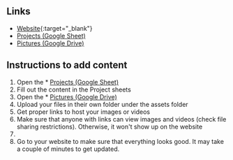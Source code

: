 ## Links ##
* [Website](https://ceeoinnovations.github.io/nepal_experiments/){:target="_blank"}
* [Projects (Google Sheet)](https://docs.google.com/spreadsheets/d/1U4aBBf9q97-BkLmzNtoMQ_Tocw36zD1ffxsuw3oacZ0/edit?usp=sharing)
* [Pictures (Google Drive)](https://drive.google.com/drive/folders/18xq9sFrMGJcxWahfgVnIUQOlp_HyYKqn?usp=sharing)

## Instructions to add content ##
1. Open the * [Projects (Google Sheet)](https://docs.google.com/spreadsheets/d/1U4aBBf9q97-BkLmzNtoMQ_Tocw36zD1ffxsuw3oacZ0/edit?usp=sharing)
2. Fill out the content in the Project sheets
3. Open the * [Pictures (Google Drive)](https://drive.google.com/drive/folders/18xq9sFrMGJcxWahfgVnIUQOlp_HyYKqn?usp=sharing)
4. Upload your files in their own folder under the assets folder 
5. Get proper links to host your images or videos 
6. Make sure that anyone with links can view images and videos (check file sharing restrictions). Otherwise, it won't show up on the website
7.  
8. Go to your website to make sure that everything looks good. It may take a couple of minutes to get updated.
